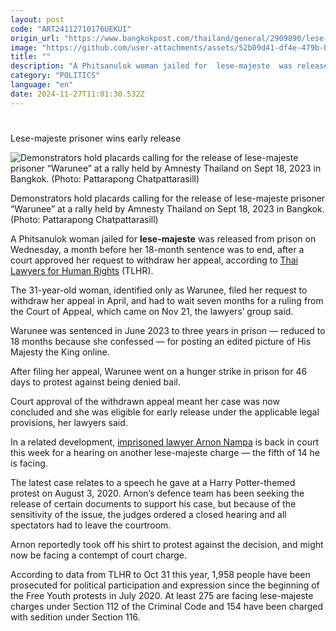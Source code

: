 ```yaml
---
layout: post
code: "ART24112710176UEKUI"
origin_url: "https://www.bangkokpost.com/thailand/general/2909890/lese-majeste-prisoner-wins-early-release"
image: "https://github.com/user-attachments/assets/52b09d41-df4e-479b-bb9a-584f131ee4e2"
title: ""
description: "A Phitsanulok woman jailed for  lese-majeste  was released from prison on Wednesday, a month before her 18-month sentence was to end, after a court approved her request to withdraw her appeal, according to Thai Lawyers for Human Rights (TLHR)."
category: "POLITICS"
language: "en"
date: 2024-11-27T11:01:30.532Z
---
```


# 

Lese-majeste prisoner wins early release

![Demonstrators hold placards calling for the release of lese-majeste prisoner “Warunee” at a rally held by Amnesty Thailand on Sept 18, 2023 in Bangkok. (Photo: Pattarapong Chatpattarasill)](https://github.com/user-attachments/assets/606aa234-7522-4596-9802-7a1a8a78580c)

Demonstrators hold placards calling for the release of lese-majeste prisoner “Warunee” at a rally held by Amnesty Thailand on Sept 18, 2023 in Bangkok. (Photo: Pattarapong Chatpattarasill)

A Phitsanulok woman jailed for **lese-majeste** was released from prison on Wednesday, a month before her 18-month sentence was to end, after a court approved her request to withdraw her appeal, according to [Thai Lawyers for Human Rights](https://tlhr2014.com/archives/71372) (TLHR).

The 31-year-old woman, identified only as Warunee, filed her request to withdraw her appeal in April, and had to wait seven months for a ruling from the Court of Appeal, which came on Nov 21, the lawyers’ group said.

Warunee was sentenced in June 2023 to three years in prison — reduced to 18 months because she confessed — for posting an edited picture of His Majesty the King online.

After filing her appeal, Warunee went on a hunger strike in prison for 46 days to protest against being denied bail.

Court approval of the withdrawn appeal meant her case was now concluded and she was eligible for early release under the applicable legal provisions, her lawyers said.

In a related development, [imprisoned lawyer Arnon Nampa](https://www.bangkokpost.com/thailand/general/2835753/activist-lawyer-gets-another-4-years-for-lese-majeste) is back in court this week for a hearing on another lese-majeste charge — the fifth of 14 he is facing.

The latest case relates to a speech he gave at a Harry Potter-themed protest on August 3, 2020. Arnon’s defence team has been seeking the release of certain documents to support his case, but because of the sensitivity of the issue, the judges ordered a closed hearing and all spectators had to leave the courtroom.

Arnon reportedly took off his shirt to protest against the decision, and might now be facing a contempt of court charge.

According to data from TLHR to Oct 31 this year, 1,958 people have been prosecuted for political participation and expression since the beginning of the Free Youth protests in July 2020. At least 275 are facing lese-majeste charges under Section 112 of the Criminal Code and 154 have been charged with sedition under Section 116.